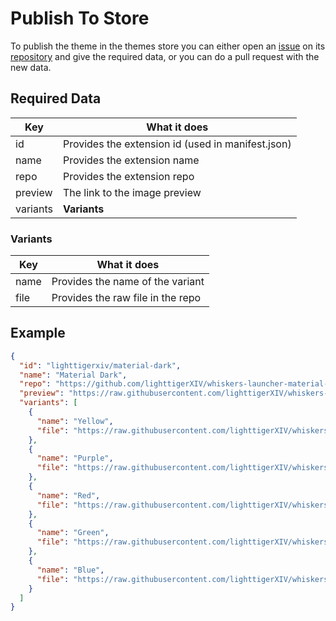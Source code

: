 # Publish To Store

To publish the theme in the themes store you can either open
an [issue](https://github.com/lighttigerXIV/whiskers-launcher-themes/issues) on
its [repository](https://github.com/lighttigerXIV/whiskers-launcher-themes) and give the required data, or you can
do a pull request with the new data.

## Required Data

| Key      | What it does                                      |
| -------- | ------------------------------------------------- |
| id       | Provides the extension id (used in manifest.json) |
| name     | Provides the extension name                       |
| repo     | Provides the extension repo                       |
| preview  | The link to the image preview                     |
| variants | **Variants**                                      |

### Variants

| Key  | What it does                      |
| ---- | --------------------------------- |
| name | Provides the name of the variant  |
| file | Provides the raw file in the repo |

## Example

```json
{
  "id": "lighttigerxiv/material-dark",
  "name": "Material Dark",
  "repo": "https://github.com/lighttigerXIV/whiskers-launcher-material-themes",
  "preview": "https://raw.githubusercontent.com/lighttigerXIV/whiskers-launcher-material-themes/master/dark-preview.png",
  "variants": [
    {
      "name": "Yellow",
      "file": "https://raw.githubusercontent.com/lighttigerXIV/whiskers-launcher-material-themes/master/themes/Yellow-Dark.json"
    },
    {
      "name": "Purple",
      "file": "https://raw.githubusercontent.com/lighttigerXIV/whiskers-launcher-material-themes/master/themes/Purple-Dark.json"
    },
    {
      "name": "Red",
      "file": "https://raw.githubusercontent.com/lighttigerXIV/whiskers-launcher-material-themes/master/themes/Red-Dark.json"
    },
    {
      "name": "Green",
      "file": "https://raw.githubusercontent.com/lighttigerXIV/whiskers-launcher-material-themes/master/themes/Green-Dark.json"
    },
    {
      "name": "Blue",
      "file": "https://raw.githubusercontent.com/lighttigerXIV/whiskers-launcher-material-themes/master/themes/Blue-Dark.json"
    }
  ]
}
```

